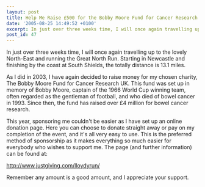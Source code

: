 ```yaml
---
layout: post
title: Help Me Raise £500 for the Bobby Moore Fund for Cancer Research UK
date: '2005-08-25 14:49:52 +0100'
excerpt: In just over three weeks time, I will once again travelling up to the lovely North-East to take part in this years Great North Run.
post_id: 47
---
```

In just over three weeks time, I will once again travelling up to the lovely North-East and running the Great North Run. Starting in Newcastle and finishing by the coast at South Shields, the totally distance is 13.1 miles.

As I did in 2003, I have again decided to raise money for my chosen charity, The Bobby Moore Fund for Cancer Research UK. This fund was set up in memory of Bobby Moore, captain of the 1966 World Cup winning team, often regarded as the gentleman of football, and who died of bowel cancer in 1993. Since then, the fund has raised over £4 million for bowel cancer research.

This year, sponsoring me couldn't be easier as I have set up an online donation page. Here you can choose to donate straight away or pay on my completion of the event, and it's all very easy to use. This is the preferred method of sponsorship as it makes everything so much easier for everybody who wishes to support me. The page (and further information) can be found at:

<http://www.justgiving.com/lloydyrun/>

Remember any amount is a good amount, and I appreciate your support.